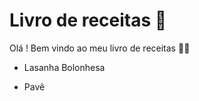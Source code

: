 # Livro de receitas :book:

Olá ! Bem vindo ao meu livro de receitas :man_cook:

- Lasanha Bolonhesa 

- Pavê
